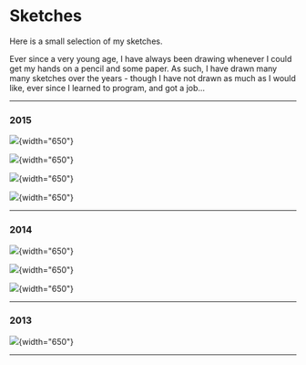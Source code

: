 
# Sketches

Here is a small selection of my sketches.

Ever since a very young age, I have always been drawing whenever
I could get my hands on a pencil and some paper. As such, I have
drawn many many sketches over the years - though I have not drawn
as much as I would like, ever since I learned to program, and got a job...

------------------------------------------------------------------------

### 2015

![](sketch_2015-4.png){width="650"}

![](sketch_2015-3.png){width="650"}

![](sketch_2015-2.png){width="650"}

![](sketch_2015-1.png){width="650"}

------------------------------------------------------------------------

### 2014

![](sketch_2014-4.png){width="650"}

![](sketch_2014-3.png){width="650"}

![](sketch_2014-2.png){width="650"}

------------------------------------------------------------------------

### 2013

![](sketch_2013-2.png){width="650"}

------------------------------------------------------------------------
